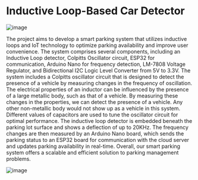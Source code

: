 # Inductive Loop-Based Car Detector
![image](https://github.com/Tushar-Bhushan/Smart-Parking/assets/108873488/1e2fbbb9-412a-4d56-a232-ce676a171563)

The project aims to develop a smart parking system that utilizes inductive loops and
IoT technology to optimize parking availability and improve user convenience. The
system comprises several components, including an Inductive Loop detector, Colpitts
Oscillator circuit, ESP32 for communication, Arduino Nano for frequency detection,
LM-7808 Voltage Regulator, and Bidirectional I2C Logic Level Converter from 5V to
3.3V.
The system includes a Colpitts oscillator circuit that is designed to detect the presence
of a vehicle by measuring changes in the frequency of oscillation. The electrical
properties of an inductor can be influenced by the presence of a large metallic body,
such as that of a vehicle. By measuring these changes in the properties, we can detect
the presence of a vehicle. Any other non-metallic body would not show up as a vehicle
in this system. Different values of capacitors are used to tune the oscillator circuit for
optimal performance.
The inductive loop detector is embedded beneath the parking lot surface and shows a
deflection of up to 20KHz. The frequency changes are then measured by an Arduino
Nano board, which sends the parking status to an ESP32 board for communication
with the cloud server and updates parking availability in real-time. Overall, our smart
parking system offers a scalable and efficient solution to parking management problems.

![image](https://github.com/Tushar-Bhushan/Smart-Parking/assets/108873488/7439ce67-5701-4b53-861b-dabada791f29)
